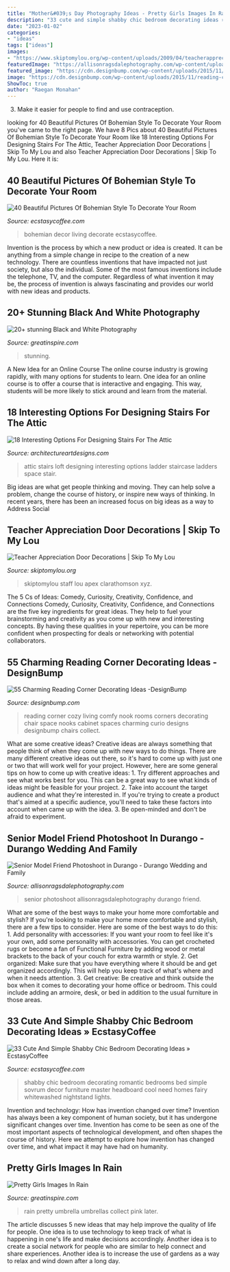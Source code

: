```yaml
---
title: "Mother&#039;s Day Photography Ideas - Pretty Girls Images In Rain"
description: "33 cute and simple shabby chic bedroom decorating ideas » ecstasycoffee"
date: "2023-01-02"
categories:
- "ideas"
tags: ["ideas"]
images:
- "https://www.skiptomylou.org/wp-content/uploads/2009/04/teacherappreciationdoor6-1.jpg"
featuredImage: "https://allisonragsdalephotography.com/wp-content/uploads/2014/08/allisonragsdalephotography-9284.jpg"
featured_image: "https://cdn.designbump.com/wp-content/uploads/2015/11/reading-corner-nook49.jpg"
image: "https://cdn.designbump.com/wp-content/uploads/2015/11/reading-corner-nook49.jpg"
ShowToc: true
author: "Raegan Monahan"
---
```



3. Make it easier for people to find and use contraception.

	

		
looking for 40 Beautiful Pictures Of Bohemian Style To Decorate Your Room you've came to the right page. We have 8 Pics about 40 Beautiful Pictures Of Bohemian Style To Decorate Your Room like 18 Interesting Options For Designing Stairs For The Attic, Teacher Appreciation Door Decorations | Skip To My Lou and also Teacher Appreciation Door Decorations | Skip To My Lou. Here it is:
		
    
## 40 Beautiful Pictures Of Bohemian Style To Decorate Your Room

<img loading=lazy src="https://i1.wp.com/www.ecstasycoffee.com/wp-content/uploads/2016/10/Bohemian-Living-Room-Designs-22.jpg" onerror="this.onerror=null;this.src='https://tse1.mm.bing.net/th?id=OIP.PBDs9qsCahfs_FTGZSj0VwHaJ_&amp;pid=15.1';" alt="40 Beautiful Pictures Of Bohemian Style To Decorate Your Room">

_Source: ecstasycoffee.com_

>bohemian decor living decorate ecstasycoffee. 

	

Invention is the process by which a new product or idea is created. It can be anything from a simple change in recipe to the creation of a new technology. There are countless inventions that have impacted not just society, but also the individual. Some of the most famous inventions include the telephone, TV, and the computer. Regardless of what invention it may be, the process of invention is always fascinating and provides our world with new ideas and products.

    
## 20+ Stunning Black And White Photography

<img loading=lazy src="https://www.greatinspire.com/wp-content/uploads/2017/10/stunning-Black-and-White-Photography-7.jpg" onerror="this.onerror=null;this.src='https://tse1.mm.bing.net/th?id=OIP.HgiTUms6OobNUJrKX-l2AwHaKT&amp;pid=15.1';" alt="20+ stunning Black and White Photography">

_Source: greatinspire.com_

>stunning. 

	

A New Idea for an Online Course
The online course industry is growing rapidly, with many options for students to learn. One idea for an online course is to offer a course that is interactive and engaging. This way, students will be more likely to stick around and learn from the material.

    
## 18 Interesting Options For Designing Stairs For The Attic

<img loading=lazy src="http://www.architectureartdesigns.com/wp-content/uploads/2016/09/3-4.jpg" onerror="this.onerror=null;this.src='https://tse4.mm.bing.net/th?id=OIP.sVpZHe7-Foln_5orIO5-mwHaLj&amp;pid=15.1';" alt="18 Interesting Options For Designing Stairs For The Attic">

_Source: architectureartdesigns.com_

>attic stairs loft designing interesting options ladder staircase ladders space stair. 

	

Big ideas are what get people thinking and moving. They can help solve a problem, change the course of history, or inspire new ways of thinking. In recent years, there has been an increased focus on big ideas as a way to Address Social 

    
## Teacher Appreciation Door Decorations | Skip To My Lou

<img loading=lazy src="https://www.skiptomylou.org/wp-content/uploads/2009/04/teacherappreciationdoor6-1.jpg" onerror="this.onerror=null;this.src='https://tse2.mm.bing.net/th?id=OIP.mWQPh92M7gF80-2OKlVBUwAAAA&amp;pid=15.1';" alt="Teacher Appreciation Door Decorations | Skip To My Lou">

_Source: skiptomylou.org_

>skiptomylou staff lou apex clarathomson xyz. 

	

The 5 Cs of Ideas: Comedy, Curiosity, Creativity, Confidence, and Connections
Comedy, Curiosity, Creativity, Confidence, and Connections are the five key ingredients for great ideas. They help to fuel your brainstorming and creativity as you come up with new and interesting concepts. By having these qualities in your repertoire, you can be more confident when prospecting for deals or networking with potential collaborators.

    
## 55 Charming Reading Corner Decorating Ideas -DesignBump

<img loading=lazy src="https://cdn.designbump.com/wp-content/uploads/2015/11/reading-corner-nook49.jpg" onerror="this.onerror=null;this.src='https://tse4.mm.bing.net/th?id=OIP.o9E2bFVJzG_Gqxi0ooqvhAHaJ4&amp;pid=15.1';" alt="55 Charming Reading Corner Decorating Ideas -DesignBump">

_Source: designbump.com_

>reading corner cozy living comfy nook rooms corners decorating chair space nooks cabinet spaces charming curio designs designbump chairs collect. 

	

What are some creative ideas?
Creative ideas are always something that people think of when they come up with new ways to do things. There are many different creative ideas out there, so it's hard to come up with just one or two that will work well for your project. However, here are some general tips on how to come up with creative ideas: 1. Try different approaches and see what works best for you. This can be a great way to see what kinds of ideas might be feasible for your project. 2. Take into account the target audience and what they're interested in. If you're trying to create a product that's aimed at a specific audience, you'll need to take these factors into account when came up with the idea. 3. Be open-minded and don't be afraid to experiment.

    
## Senior Model Friend Photoshoot In Durango - Durango Wedding And Family

<img loading=lazy src="https://allisonragsdalephotography.com/wp-content/uploads/2014/08/allisonragsdalephotography-9284.jpg" onerror="this.onerror=null;this.src='https://tse1.mm.bing.net/th?id=OIP.OuHJEmnH096Vh2QCDKqQ9QHaLI&amp;pid=15.1';" alt="Senior Model Friend Photoshoot in Durango - Durango Wedding and Family">

_Source: allisonragsdalephotography.com_

>senior photoshoot allisonragsdalephotography durango friend. 

	

What are some of the best ways to make your home more comfortable and stylish?
If you're looking to make your home more comfortable and stylish, there are a few tips to consider. Here are some of the best ways to do this: 1. Add personality with accessories: If you want your room to feel like it's your own, add some personality with accessories. You can get crocheted rugs or become a fan of Functional Furniture by adding wood or metal brackets to the back of your couch for extra warmth or style. 2. Get organized: Make sure that you have everything where it should be and get organized accordingly. This will help you keep track of what's where and when it needs attention. 3. Get creative: Be creative and think outside the box when it comes to decorating your home office or bedroom. This could include adding an armoire, desk, or bed in addition to the usual furniture in those areas. 
    
## 33 Cute And Simple Shabby Chic Bedroom Decorating Ideas » EcstasyCoffee

<img loading=lazy src="https://i2.wp.com/www.ecstasycoffee.com/wp-content/uploads/2016/08/Romantic-Shabby-Chic-Bedroom-With-Fairy-Lights-Over-Headboard-And-Whitewashed-Nightstand.jpg?resize=600%2C911" onerror="this.onerror=null;this.src='https://tse1.mm.bing.net/th?id=OIP.gZc-dYGaaEyKx_GjX-qc_gHaLP&amp;pid=15.1';" alt="33 Cute And Simple Shabby Chic Bedroom Decorating Ideas » EcstasyCoffee">

_Source: ecstasycoffee.com_

>shabby chic bedroom decorating romantic bedrooms bed simple sovrum decor furniture master headboard cool need homes fairy whitewashed nightstand lights. 

	

Invention and technology: How has invention changed over time?
Invention has always been a key component of human society, but it has undergone significant changes over time. Invention has come to be seen as one of the most important aspects of technological development, and often shapes the course of history. Here we attempt to explore how invention has changed over time, and what impact it may have had on humanity.

    
## Pretty Girls Images In Rain

<img loading=lazy src="https://greatinspire.com/wp-content/uploads/2016/06/Pretty-Girls-Images-In-Rain-6.jpg" onerror="this.onerror=null;this.src='https://tse2.mm.bing.net/th?id=OIP._H9sQXZAeUSYxF15RNxTdgHaKm&amp;pid=15.1';" alt="Pretty Girls Images In Rain">

_Source: greatinspire.com_

>rain pretty umbrella umbrellas collect pink later. 

	

The article discusses 5 new ideas that may help improve the quality of life for people. One idea is to use technology to keep track of what is happening in one's life and make decisions accordingly. Another idea is to create a social network for people who are similar to help connect and share experiences. Another idea is to increase the use of gardens as a way to relax and wind down after a long day.

